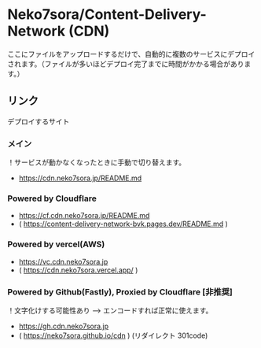 # Neko7sora/Content-Delivery-Network (CDN)

ここにファイルをアップロードするだけで、自動的に複数のサービスにデプロイされます。（ファイルが多いほどデプロイ完了までに時間がかかる場合があります。）

## リンク
デプロイするサイト

### メイン
！サービスが動かなくなったときに手動で切り替えます。
 * https://cdn.neko7sora.jp/README.md

### Powered by Cloudflare
 * https://cf.cdn.neko7sora.jp/README.md
 * ( https://content-delivery-network-bvk.pages.dev/README.md )

### Powered by vercel(AWS)
 * https://vc.cdn.neko7sora.jp
 * ( https://cdn.neko7sora.vercel.app/ )

### Powered by Github(Fastly), Proxied by Cloudflare [非推奨]
！文字化けする可能性あり --> エンコードすれば正常に使えます。
 * https://gh.cdn.neko7sora.jp
 * ( https://neko7sora.github.io/cdn ) (リダイレクト 301code)
